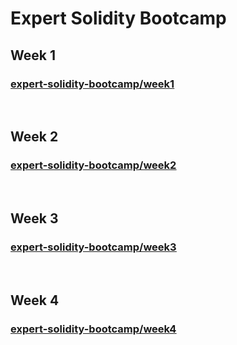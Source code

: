 # Expert Solidity Bootcamp

## Week 1
### [<u>expert-solidity-bootcamp/week1</u>](https://github.com/flamuri-dev/expert-solidity-bootcamp/blob/main/week1/README.md)
<br>

## Week 2
### [<u>expert-solidity-bootcamp/week2</u>](https://github.com/flamuri-dev/expert-solidity-bootcamp/blob/main/week2/README.md)
<br>

## Week 3
### [<u>expert-solidity-bootcamp/week3</u>](https://github.com/flamuri-dev/expert-solidity-bootcamp/blob/main/week3/README.md)
<br>

## Week 4
### [<u>expert-solidity-bootcamp/week4</u>](https://github.com/flamuri-dev/expert-solidity-bootcamp/blob/main/week4/README.md)
<br>